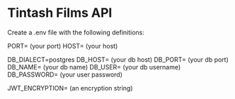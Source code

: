# Tintash Films API

Create a .env file with the following definitions:

PORT= (your port)
HOST= (your host)

DB_DIALECT=postgres
DB_HOST= (your db host)
DB_PORT= (your db port)
DB_NAME= (your db name)
DB_USER= (your db username)
DB_PASSWORD= (your user password)

JWT_ENCRYPTION= (an encryption string)